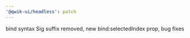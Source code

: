 ```yaml
---
'@qwik-ui/headless': patch
---
```


bind syntax Sig suffix removed, new bind:selectedIndex prop, bug fixes

